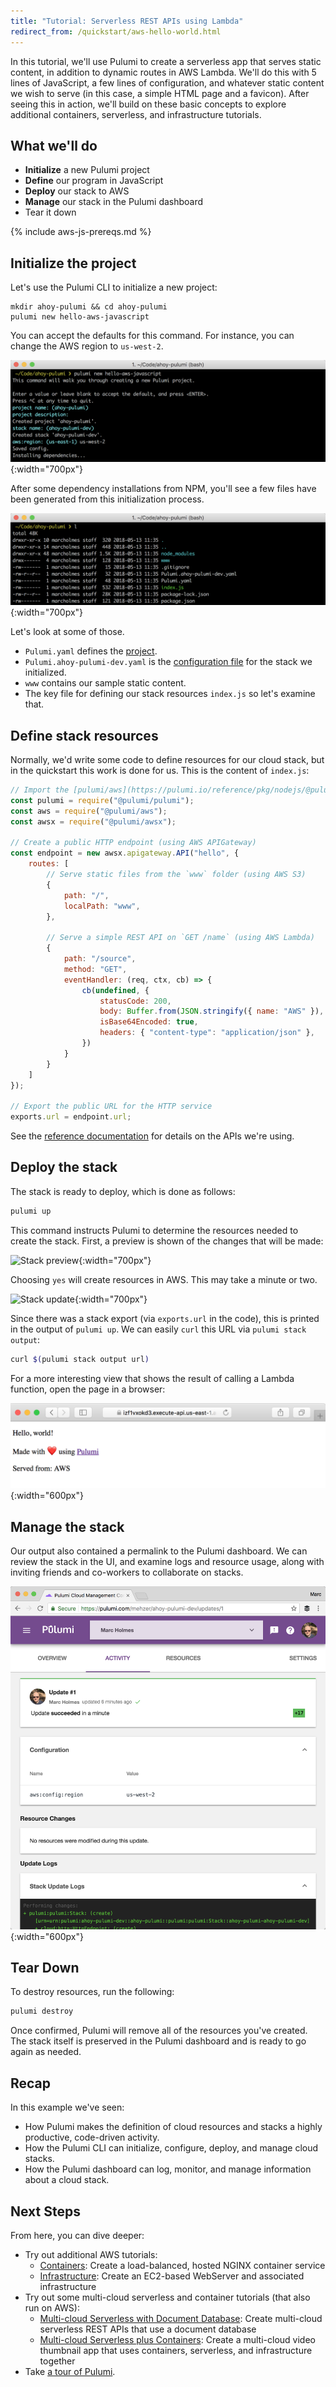 ```yaml
---
title: "Tutorial: Serverless REST APIs using Lambda"
redirect_from: /quickstart/aws-hello-world.html
---
```


In this tutorial, we'll use Pulumi to create a serverless app that serves static content, in addition to dynamic routes
in AWS Lambda. We'll do this with 5 lines of JavaScript, a few lines of configuration, and whatever static content we
wish to serve (in this case, a simple HTML page and a favicon). After seeing this in action, we'll build on these basic
concepts to explore additional containers, serverless, and infrastructure tutorials.

## What we'll do

- **Initialize** a new Pulumi project
- **Define** our program in JavaScript
- **Deploy** our stack to AWS
- **Manage** our stack in the Pulumi dashboard
- Tear it down

{% include aws-js-prereqs.md %}

## Initialize the project

Let's use the Pulumi CLI to initialize a new project:

```
mkdir ahoy-pulumi && cd ahoy-pulumi
pulumi new hello-aws-javascript
```

You can accept the defaults for this command. For instance, you can change the AWS region to `us-west-2`.

![Run Pulumi new](/images/quickstart/hello/Quickstart1.png){:width="700px"}

After some dependency installations from NPM, you'll see a few files have been generated from this initialization process. 

![View files](/images/quickstart/hello/Quickstart2.png){:width="700px"}

Let's look at some of those.

- `Pulumi.yaml` defines the [project](/reference/project.html).
- `Pulumi.ahoy-pulumi-dev.yaml` is the [configuration file](/tour/programs-configuring.html) for the stack we initialized.
- `www` contains our sample static content.
- The key file for defining our stack resources `index.js` so let's examine that.

## Define stack resources

Normally, we'd write some code to define resources for our cloud stack, but in the quickstart this work is done for us. This is the content of `index.js`:

```javascript
// Import the [pulumi/aws](https://pulumi.io/reference/pkg/nodejs/@pulumi/aws/index.html) package
const pulumi = require("@pulumi/pulumi");
const aws = require("@pulumi/aws");
const awsx = require("@pulumi/awsx");

// Create a public HTTP endpoint (using AWS APIGateway)
const endpoint = new awsx.apigateway.API("hello", {
    routes: [
        // Serve static files from the `www` folder (using AWS S3)
        {
            path: "/",
            localPath: "www",
        },

        // Serve a simple REST API on `GET /name` (using AWS Lambda)
        {
            path: "/source",
            method: "GET",
            eventHandler: (req, ctx, cb) => {
                cb(undefined, {
                    statusCode: 200,
                    body: Buffer.from(JSON.stringify({ name: "AWS" }), "utf8").toString("base64"),
                    isBase64Encoded: true,
                    headers: { "content-type": "application/json" },
                })
            }
        }
    ]
});

// Export the public URL for the HTTP service
exports.url = endpoint.url;
```

See the [reference documentation](/reference/index.html) for details on the APIs we're using.

## Deploy the stack

The stack is ready to deploy, which is done as follows:

```bash
pulumi up
```

This command instructs Pulumi to determine the resources needed to create the stack. First, a preview is shown of the changes that will be made:

![Stack preview](https://user-images.githubusercontent.com/4564579/46554998-da6c9980-c896-11e8-8530-6ca4c8db8123.png){:width="700px"}

Choosing `yes` will create resources in AWS. This may take a minute or two.

![Stack update](https://user-images.githubusercontent.com/4564579/46555042-fcfeb280-c896-11e8-8731-51c9ee78af23.png){:width="700px"}

Since there was a stack export (via `exports.url` in the code), this is printed in the output of `pulumi up`. We can easily `curl` this URL via `pulumi stack output`:

```bash
curl $(pulumi stack output url)
```

For a more interesting view that shows the result of calling a Lambda function, open the page in a browser:

![Stack page in browser](/images/quickstart/hello/Quickstart5.png){:width="600px"}

## Manage the stack

Our output also contained a permalink to the Pulumi dashboard. We can review the stack in the UI, and examine logs and resource usage, along with inviting friends and co-workers to collaborate on stacks. 

![](/images/quickstart/hello/Quickstart6.png){:width="600px"}

## Tear Down

To destroy resources, run the following:

```bash
pulumi destroy
```

Once confirmed, Pulumi will remove all of the resources you've created. The stack itself is preserved in the Pulumi dashboard and is ready to go again as needed.

## Recap

In this example we've seen:

- How Pulumi makes the definition of cloud resources and stacks a highly productive, code-driven activity.
- How the Pulumi CLI can initialize, configure, deploy, and manage cloud stacks.
- How the Pulumi dashboard can log, monitor, and manage information about a cloud stack.

## Next Steps

From here, you can dive deeper:

- Try out additional AWS tutorials:
  - [Containers](./tutorial-containers-ecs-fargate.html): Create a load-balanced, hosted NGINX container service
  - [Infrastructure](./tutorial-ec2-webserver.html): Create an EC2-based WebServer and associated infrastructure
- Try out some multi-cloud serverless and container tutorials (that also run on AWS):
  - [Multi-cloud Serverless with Document Database](../cloudfx/tutorial-rest-api.html): Create multi-cloud serverless
        REST APIs that use a document database
  - [Multi-cloud Serverless plus Containers](../cloudfx/tutorial-thumbnailer.html): Create a multi-cloud video
        thumbnail app that uses containers, serverless, and infrastructure together
- Take [a tour of Pulumi](/tour/index.html).
